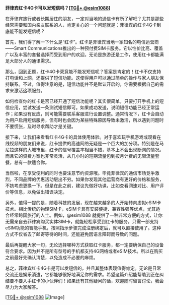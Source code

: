 **菲律宾红卡4G卡可以发短信吗？[[TG💪+ @esim1088](https://t.me/s/esim1088)]**

在菲律宾旅行或者长期居住的朋友，一定对当地的通信卡有所了解吧？尤其是那些经常需要和国内亲友联系的人，肯定关心的一个问题就是：菲律宾的红卡4G卡到底能不能发短信呢？

首先，我们得了解一下什么是“红卡”。红卡是菲律宾当地一家知名的电信运营商——Smart Communications推出的一种预付费SIM卡服务。它以性价比高、覆盖广以及丰富的套餐选择而受到用户的欢迎。无论是旅游还是工作，使用红卡都能满足大部分人的通讯需求。

那么，回到正题，红卡4G卡究竟能不能发短信呢？答案是肯定的！红卡不仅支持打电话和上网，还提供了短信功能。这使得用户可以通过简单的操作与家人朋友保持联系。不过，值得注意的是，短信功能并不是默认开启的，你需要根据自己的需求来激活这项服务。

如何检查你的红卡是否已经开通了短信功能呢？其实很简单，只要打开手机上的短信应用，尝试发送一条测试短信即可。如果成功发送，说明短信功能已经正常运作；如果没有反应，则可能需要联系客服进行设置调整。通常情况下，红卡会自动为用户启用短信服务，但有时也会因为某些特殊原因导致未激活，所以遇到问题时不要慌张，及时寻求帮助才是关键。

接下来，让我们来看看红卡4G卡的具体使用体验。对于喜欢玩手机游戏或观看在线视频的朋友们来说，红卡提供的高速网络无疑是一个巨大的加分项。特别是在马尼拉这样的大城市里，红卡的信号覆盖率相当不错，基本上不会出现断网的情况。而且它的资费方案也非常灵活，从几小时的短期流量包到按月计费的无限流量套餐，总有一款适合你。

当然啦，在享受便利的同时也要注意节约资源哦。毕竟菲律宾的通信市场竞争激烈，不同品牌的优惠活动层出不穷。如果你发现其他运营商有更好的价格和服务，不妨考虑更换一下。但是在此之前，建议先做好功课，比如查看网速对比、用户评价等信息，以免做出错误决定。

另外，值得一提的是，随着科技的发展，现在越来越多的人开始转向虚拟eSIM卡技术。相比传统的物理SIM卡，eSIM卡具有安装便捷、兼容性强等优点，尤其适合经常跨国旅行的人士。例如，@esim1088 就提供了一种非常方便的方式，让你无需亲自去菲律宾购买实体SIM卡，就能轻松享受到红卡的服务。只需一部支持eSIM功能的智能手机，按照指示步骤完成注册绑定后，就可以直接使用了。这种方式不仅省去了邮寄等待的时间，还能避免因语言障碍而导致的问题。

最后再提醒大家一句，无论选择哪种方式获取红卡服务，都一定要确保自己的设备符合要求。因为并不是所有型号的手机都支持4G网络或者eSIM技术。所以在购买之前最好先确认清楚，以免造成不必要的麻烦。

总之，菲律宾红卡4G卡是可以发短信的，并且其整体表现值得肯定。无论是日常交流还是娱乐消遣，它都能够很好地满足你的需求。希望这篇介绍能帮助到正在纠结要不要入手红卡的小伙伴们！如果还有其他疑问的话，欢迎随时留言讨论，我会尽力为大家解答。

[[TG💪+ @esim1088](https://t.me/s/esim1088) ![Image](https://i.postimg.cc/4NQfJmqS/Snipaste-2025-05-13-00-14-12.png)]